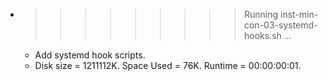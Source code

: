 * >>>>>>>>> Running inst-min-con-03-systemd-hooks.sh ...
  * Add systemd hook scripts.
  * Disk size = 1211112K. Space Used = 76K. Runtime = 00:00:00:01.

